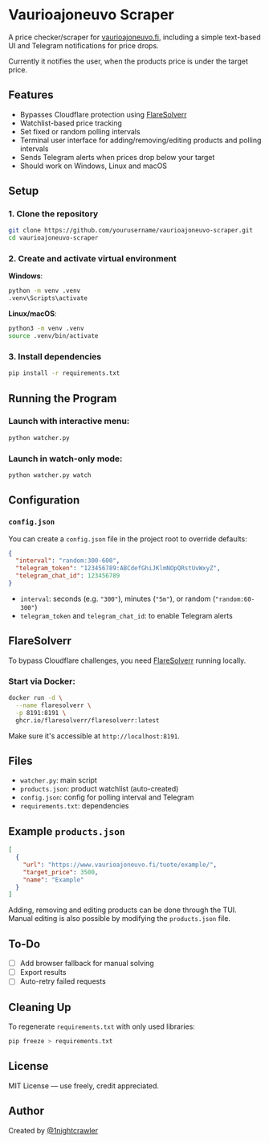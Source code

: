 
# Vaurioajoneuvo Scraper

A price checker/scraper for [vaurioajoneuvo.fi](https://www.vaurioajoneuvo.fi), including a simple text-based UI and Telegram notifications for price drops.

Currently it notifies the user, when the products price is under the target price.


## Features

- Bypasses Cloudflare protection using [FlareSolverr](https://github.com/FlareSolverr/FlareSolverr)
- Watchlist-based price tracking
- Set fixed or random polling intervals
- Terminal user interface for adding/removing/editing products and polling intervals
- Sends Telegram alerts when prices drop below your target
- Should work on Windows, Linux and macOS

## Setup

### 1. Clone the repository

```bash
git clone https://github.com/yourusername/vaurioajoneuvo-scraper.git
cd vaurioajoneuvo-scraper
````

### 2. Create and activate virtual environment

**Windows**:

```bash
python -m venv .venv
.venv\Scripts\activate
```

**Linux/macOS**:

```bash
python3 -m venv .venv
source .venv/bin/activate
```

### 3. Install dependencies

```bash
pip install -r requirements.txt
```



## Running the Program

### Launch with interactive menu:

```bash
python watcher.py
```

### Launch in watch-only mode:

```bash
python watcher.py watch
```



## Configuration

### `config.json`

You can create a `config.json` file in the project root to override defaults:

```json
{
  "interval": "random:300-600",
  "telegram_token": "123456789:ABCdefGhiJKlmNOpQRstUvWxyZ",
  "telegram_chat_id": 123456789
}
```

* `interval`: seconds (e.g. `"300"`), minutes (`"5m"`), or random (`"random:60-300"`)
* `telegram_token` and `telegram_chat_id`: to enable Telegram alerts



## FlareSolverr

To bypass Cloudflare challenges, you need [FlareSolverr](https://github.com/FlareSolverr/FlareSolverr) running locally.

### Start via Docker:

```bash
docker run -d \
  --name flaresolverr \
  -p 8191:8191 \
  ghcr.io/flaresolverr/flaresolverr:latest
```

Make sure it's accessible at `http://localhost:8191`.



## Files

* `watcher.py`: main script
* `products.json`: product watchlist (auto-created)
* `config.json`: config for polling interval and Telegram
* `requirements.txt`: dependencies



## Example `products.json`

```json
[
  {
    "url": "https://www.vaurioajoneuvo.fi/tuote/example/",
    "target_price": 3500,
    "name": "Example"
  }
]
```

Adding, removing and editing products can be done through the TUI. 
Manual editing is also possible by modifying the `products.json` file.

## To-Do

* [ ] Add browser fallback for manual solving
* [ ] Export results
* [ ] Auto-retry failed requests

## Cleaning Up

To regenerate `requirements.txt` with only used libraries:

```bash
pip freeze > requirements.txt
```

## License

MIT License — use freely, credit appreciated.



## Author

Created by [@1nightcrawler]([https://github.com/yourhandle](https://github.com/1nightcrawler))


